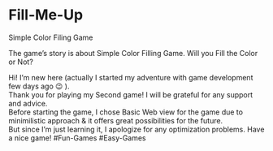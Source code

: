 # Fill-Me-Up
Simple Color Filing Game 

The game’s story is about Simple Color Filling Game. Will you Fill the Color or Not?  

Hi! I’m new here (actually I started my adventure with game development few days ago 😉 ).  
Thank you for playing my Second game! I will be grateful for any support and advice.  
Before starting the game, I chose Basic Web view for the game due to minimilistic approach & it offers great possibilities for the future.  
But since I’m just learning it, I apologize for any optimization problems. Have a nice game!  #Fun-Games #Easy-Games
